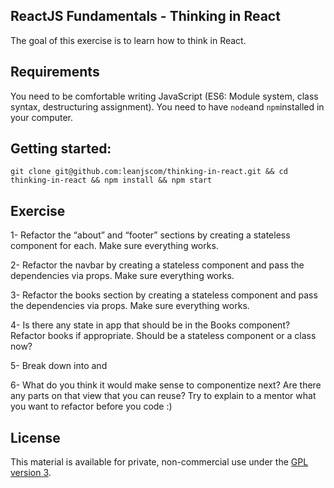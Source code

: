 ## ReactJS Fundamentals - Thinking in React

The goal of this exercise is to learn how to think in React.

## Requirements
You need to be comfortable writing JavaScript (ES6: Module system, class syntax, destructuring assignment).
You need to have `node`and `npm`installed in your computer.

## Getting started:

`git clone git@github.com:leanjscom/thinking-in-react.git && cd thinking-in-react && npm install && npm start`

## Exercise

1- Refactor the “about” and “footer” sections by creating a stateless component for each. Make sure everything works.


2- Refactor the navbar by creating a stateless component and pass the dependencies via props. Make sure everything works.


3- Refactor the books section by creating a stateless component and pass the dependencies via props. Make sure everything works.


4- Is there any state in app that should be in the Books component?  Refactor <Books> books if appropriate. Should <Books> be a stateless component or a class now?


5- Break <Books> down into  <BookList> and <BookFilter>


6- What do you think it would make sense to componentize next? Are there any parts on that view that you can reuse? Try to explain to a mentor what you want to refactor before you code :)


## License

This material is available for private, non-commercial use under the [GPL version 3](http://www.gnu.org/licenses/gpl-3.0-standalone.html).
